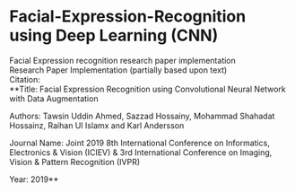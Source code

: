 # Facial-Expression-Recognition using Deep Learning (CNN)
Facial Expression recognition research paper implementation  
Research Paper Implementation (partially based upon text)  
Citation:  
**Title: Facial Expression Recognition using Convolutional Neural Network with Data Augmentation  

Authors: Tawsin Uddin Ahmed, Sazzad Hossainy, Mohammad Shahadat Hossainz, Raihan Ul Islamx and Karl Andersson

Journal Name: Joint 2019 8th International Conference on Informatics, Electronics & Vision (ICIEV) &
3rd International Conference on Imaging, Vision & Pattern Recognition (IVPR)

Year: 2019**
